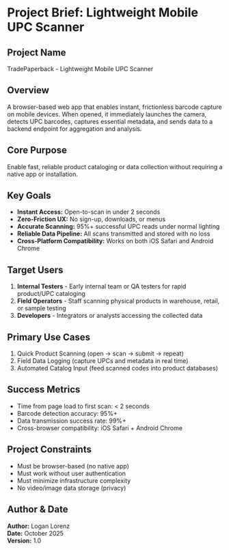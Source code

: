 # Project Brief: Lightweight Mobile UPC Scanner

## Project Name
TradePaperback - Lightweight Mobile UPC Scanner

## Overview
A browser-based web app that enables instant, frictionless barcode capture on mobile devices. When opened, it immediately launches the camera, detects UPC barcodes, captures essential metadata, and sends data to a backend endpoint for aggregation and analysis.

## Core Purpose
Enable fast, reliable product cataloging or data collection without requiring a native app or installation.

## Key Goals
- **Instant Access:** Open-to-scan in under 2 seconds
- **Zero-Friction UX:** No sign-up, downloads, or menus
- **Accurate Scanning:** 95%+ successful UPC reads under normal lighting
- **Reliable Data Pipeline:** All scans transmitted and stored with no loss
- **Cross-Platform Compatibility:** Works on both iOS Safari and Android Chrome

## Target Users
1. **Internal Testers** - Early internal team or QA testers for rapid product/UPC cataloging
2. **Field Operators** - Staff scanning physical products in warehouse, retail, or sample testing
3. **Developers** - Integrators or analysts accessing the collected data

## Primary Use Cases
1. Quick Product Scanning (open → scan → submit → repeat)
2. Field Data Logging (capture UPCs and metadata in real time)
3. Automated Catalog Input (feed scanned codes into product databases)

## Success Metrics
- Time from page load to first scan: < 2 seconds
- Barcode detection accuracy: 95%+
- Data transmission success rate: 99%+
- Cross-browser compatibility: iOS Safari + Android Chrome

## Project Constraints
- Must be browser-based (no native app)
- Must work without user authentication
- Must minimize infrastructure complexity
- No video/image data storage (privacy)

## Author & Date
**Author:** Logan Lorenz  
**Date:** October 2025  
**Version:** 1.0

